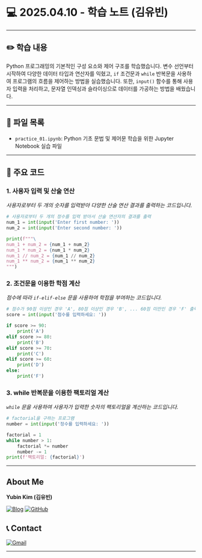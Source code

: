 # 💻 2025.04.10 - 학습 노트 (김유빈)

---

## ✏️ 학습 내용

Python 프로그래밍의 기본적인 구성 요소와 제어 구조를 학습했습니다. 변수 선언부터 시작하여 다양한 데이터 타입과 연산자를 익혔고, `if` 조건문과 `while` 반복문을 사용하여 프로그램의 흐름을 제어하는 방법을 실습했습니다. 또한, `input()` 함수를 통해 사용자 입력을 처리하고, 문자열 인덱싱과 슬라이싱으로 데이터를 가공하는 방법을 배웠습니다.

---

## 📁 파일 목록

- `practice_01.ipynb`: Python 기초 문법 및 제어문 학습을 위한 Jupyter Notebook 실습 파일

---

## 📌 주요 코드

### 1. 사용자 입력 및 산술 연산
*사용자로부터 두 개의 숫자를 입력받아 다양한 산술 연산 결과를 출력하는 코드입니다.*
```python
# 사용자로부터 두 개의 정수를 입력 받아서 산술 연산자의 결과를 출력
num_1 = int(input('Enter first number: '))
num_2 = int(input('Enter second number: '))

print(f"""\
num_1 + num_2 = {num_1 + num_2}
num_1 * num_2 = {num_1 * num_2}
num_1 // num_2 = {num_1 // num_2}
num_1 ** num_2 = {num_1 ** num_2}
""")
```

### 2. 조건문을 이용한 학점 계산
*점수에 따라 `if-elif-else` 문을 사용하여 학점을 부여하는 코드입니다.*
```python
# 점수가 90점 이상인 경우 'A', 80점 이상인 경우 'B', ... 60점 미만인 경우 'F' 출력
score = int(input('점수를 입력하세요: '))

if score >= 90:
    print('A')
elif score >= 80:
    print('B')
elif score >= 70:
    print('C')
elif score >= 60:
    print('D')
else:
    print('F')
```

### 3. while 반복문을 이용한 팩토리얼 계산
*`while` 문을 사용하여 사용자가 입력한 숫자의 팩토리얼을 계산하는 코드입니다.*
```python
# factorial을 구하는 프로그램
number = int(input('정수를 입력하세요: '))

factorial = 1
while number > 1:
    factorial *= number
    number -= 1
print(f'팩토리얼: {factorial}')
```
---

## About Me

**Yubin Kim (김유빈)**

[![Blog](https://img.shields.io/badge/Blog-FF5722?style=for-the-badge&logo=blogger&logoColor=white)](https://cases.tistory.com/)
<a href="https://github.com/yubi0210"><img src="https://img.shields.io/badge/GitHub-181717?style=for-the-badge&logo=github&logoColor=white" alt="GitHub"/></a>

## 📞 Contact
[![Gmail](https://img.shields.io/badge/ubinn0210@gmail.com-D14836?style=for-the-badge&logo=gmail&logoColor=white)](ubinn0210@gmail.com)


---



